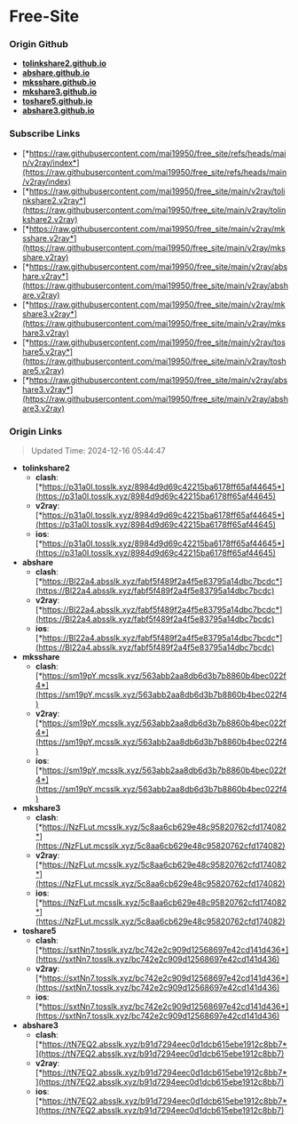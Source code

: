 # Free-Site

### Origin Github

- [**tolinkshare2.github.io**](https://github.com/tolinkshare2/tolinkshare2.github.io)
- [**abshare.github.io**](https://github.com/abshare/abshare.github.io)
- [**mksshare.github.io**](https://github.com/mksshare/mksshare.github.io)
- [**mkshare3.github.io**](https://github.com/mkshare3/mkshare3.github.io)
- [**toshare5.github.io**](https://github.com/toshare5/toshare5.github.io)
- [**abshare3.github.io**](https://github.com/abshare3/abshare3.github.io)

### Subscribe Links

- [*https://raw.githubusercontent.com/mai19950/free_site/refs/heads/main/v2ray/index*](https://raw.githubusercontent.com/mai19950/free_site/refs/heads/main/v2ray/index)
- [*https://raw.githubusercontent.com/mai19950/free_site/main/v2ray/tolinkshare2.v2ray*](https://raw.githubusercontent.com/mai19950/free_site/main/v2ray/tolinkshare2.v2ray)
- [*https://raw.githubusercontent.com/mai19950/free_site/main/v2ray/mksshare.v2ray*](https://raw.githubusercontent.com/mai19950/free_site/main/v2ray/mksshare.v2ray)
- [*https://raw.githubusercontent.com/mai19950/free_site/main/v2ray/abshare.v2ray*](https://raw.githubusercontent.com/mai19950/free_site/main/v2ray/abshare.v2ray)
- [*https://raw.githubusercontent.com/mai19950/free_site/main/v2ray/mkshare3.v2ray*](https://raw.githubusercontent.com/mai19950/free_site/main/v2ray/mkshare3.v2ray)
- [*https://raw.githubusercontent.com/mai19950/free_site/main/v2ray/toshare5.v2ray*](https://raw.githubusercontent.com/mai19950/free_site/main/v2ray/toshare5.v2ray)
- [*https://raw.githubusercontent.com/mai19950/free_site/main/v2ray/abshare3.v2ray*](https://raw.githubusercontent.com/mai19950/free_site/main/v2ray/abshare3.v2ray)

### Origin Links

> Updated Time: 2024-12-16 05:44:47

- **tolinkshare2**
  - **clash**: [*https://p31a0I.tosslk.xyz/8984d9d69c42215ba6178ff65af44645*](https://p31a0I.tosslk.xyz/8984d9d69c42215ba6178ff65af44645)
  - **v2ray**: [*https://p31a0I.tosslk.xyz/8984d9d69c42215ba6178ff65af44645*](https://p31a0I.tosslk.xyz/8984d9d69c42215ba6178ff65af44645)
  - **ios**: [*https://p31a0I.tosslk.xyz/8984d9d69c42215ba6178ff65af44645*](https://p31a0I.tosslk.xyz/8984d9d69c42215ba6178ff65af44645)
- **abshare**
  - **clash**: [*https://Bl22a4.absslk.xyz/fabf5f489f2a4f5e83795a14dbc7bcdc*](https://Bl22a4.absslk.xyz/fabf5f489f2a4f5e83795a14dbc7bcdc)
  - **v2ray**: [*https://Bl22a4.absslk.xyz/fabf5f489f2a4f5e83795a14dbc7bcdc*](https://Bl22a4.absslk.xyz/fabf5f489f2a4f5e83795a14dbc7bcdc)
  - **ios**: [*https://Bl22a4.absslk.xyz/fabf5f489f2a4f5e83795a14dbc7bcdc*](https://Bl22a4.absslk.xyz/fabf5f489f2a4f5e83795a14dbc7bcdc)
- **mksshare**
  - **clash**: [*https://sm19pY.mcsslk.xyz/563abb2aa8db6d3b7b8860b4bec022f4*](https://sm19pY.mcsslk.xyz/563abb2aa8db6d3b7b8860b4bec022f4)
  - **v2ray**: [*https://sm19pY.mcsslk.xyz/563abb2aa8db6d3b7b8860b4bec022f4*](https://sm19pY.mcsslk.xyz/563abb2aa8db6d3b7b8860b4bec022f4)
  - **ios**: [*https://sm19pY.mcsslk.xyz/563abb2aa8db6d3b7b8860b4bec022f4*](https://sm19pY.mcsslk.xyz/563abb2aa8db6d3b7b8860b4bec022f4)
- **mkshare3**
  - **clash**: [*https://NzFLut.mcsslk.xyz/5c8aa6cb629e48c95820762cfd174082*](https://NzFLut.mcsslk.xyz/5c8aa6cb629e48c95820762cfd174082)
  - **v2ray**: [*https://NzFLut.mcsslk.xyz/5c8aa6cb629e48c95820762cfd174082*](https://NzFLut.mcsslk.xyz/5c8aa6cb629e48c95820762cfd174082)
  - **ios**: [*https://NzFLut.mcsslk.xyz/5c8aa6cb629e48c95820762cfd174082*](https://NzFLut.mcsslk.xyz/5c8aa6cb629e48c95820762cfd174082)
- **toshare5**
  - **clash**: [*https://sxtNn7.tosslk.xyz/bc742e2c909d12568697e42cd141d436*](https://sxtNn7.tosslk.xyz/bc742e2c909d12568697e42cd141d436)
  - **v2ray**: [*https://sxtNn7.tosslk.xyz/bc742e2c909d12568697e42cd141d436*](https://sxtNn7.tosslk.xyz/bc742e2c909d12568697e42cd141d436)
  - **ios**: [*https://sxtNn7.tosslk.xyz/bc742e2c909d12568697e42cd141d436*](https://sxtNn7.tosslk.xyz/bc742e2c909d12568697e42cd141d436)
- **abshare3**
  - **clash**: [*https://tN7EQ2.absslk.xyz/b91d7294eec0d1dcb615ebe1912c8bb7*](https://tN7EQ2.absslk.xyz/b91d7294eec0d1dcb615ebe1912c8bb7)
  - **v2ray**: [*https://tN7EQ2.absslk.xyz/b91d7294eec0d1dcb615ebe1912c8bb7*](https://tN7EQ2.absslk.xyz/b91d7294eec0d1dcb615ebe1912c8bb7)
  - **ios**: [*https://tN7EQ2.absslk.xyz/b91d7294eec0d1dcb615ebe1912c8bb7*](https://tN7EQ2.absslk.xyz/b91d7294eec0d1dcb615ebe1912c8bb7)

